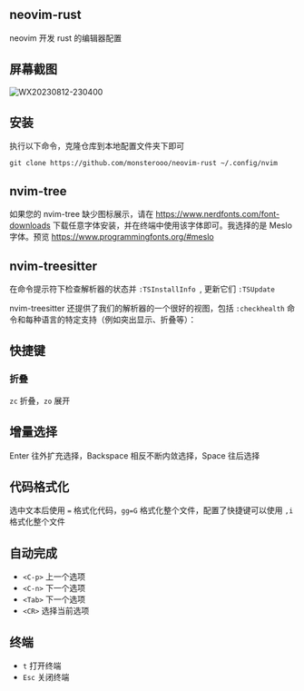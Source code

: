 ## neovim-rust

neovim 开发 rust 的编辑器配置

## 屏幕截图
![WX20230812-230400](https://github.com/monsterooo/neovim-rust/assets/18432680/e937ee9e-b3c1-42ea-a240-66d2e014938f)


## 安装

执行以下命令，克隆仓库到本地配置文件夹下即可

```shell
git clone https://github.com/monsterooo/neovim-rust ~/.config/nvim
```

## nvim-tree

如果您的 nvim-tree 缺少图标展示，请在 https://www.nerdfonts.com/font-downloads 下载任意字体安装，并在终端中使用该字体即可。我选择的是 Meslo 字体。预览 https://www.programmingfonts.org/#meslo
## nvim-treesitter

在命令提示符下检查解析器的状态并 `:TSInstallInfo `, 更新它们 `:TSUpdate`

nvim-treesitter 还提供了我们的解析器的一个很好的视图，包括 `:checkhealth` 命令和每种语言的特定支持（例如突出显示、折叠等）：

## 快捷键

### 折叠

`zc` 折叠，`zo` 展开

## 增量选择

Enter 往外扩充选择，Backspace 相反不断内敛选择，Space 往后选择

## 代码格式化

选中文本后使用 `=` 格式化代码，`gg=G` 格式化整个文件，配置了快捷键可以使用 `,i` 格式化整个文件

## 自动完成

* `<C-p>` 上一个选项
* `<C-n>` 下一个选项
* `<Tab>` 下一个选项
* `<CR>`  选择当前选项

## 终端

* `t` 打开终端
* `Esc` 关闭终端
